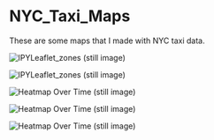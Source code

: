 # NYC_Taxi_Maps
These are some maps that I made with NYC taxi data.

![IPYLeaflet_zones (still image)](https://j.gifs.com/WLoEO4.gif)
<!-- Format: ![Alt Text](url) -->


![IPYLeaflet_zones (still image)](https://github.com/noonespecial009/NYC_Taxi_Maps/blob/master/Notebook/screenshots/IPYLeaflet_zones.png)
<!-- Format: ![Alt Text](url) -->

![Heatmap Over Time (still image)](https://github.com/noonespecial009/NYC_Taxi_Maps/blob/master/Notebook/screenshots/Heatmap_basic.png)
<!-- Format: ![Alt Text](url) -->

![Heatmap Over Time (still image)](https://github.com/noonespecial009/NYC_Taxi_Maps/blob/master/Notebook/screenshots/Heatmap_zones.png)
<!-- Format: ![Alt Text](url) -->

![Heatmap Over Time (still image)](https://github.com/noonespecial009/NYC_Taxi_Maps/blob/master/Notebook/screenshots/Heatmap_time.png)
<!-- Format: ![Alt Text](url) -->

